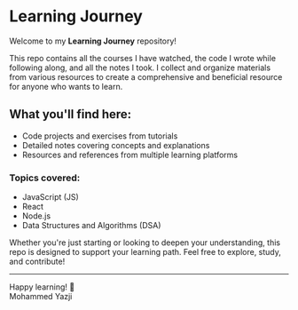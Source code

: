# Learning Journey

Welcome to my **Learning Journey** repository!

This repo contains all the courses I have watched, the code I wrote while following along, and all the notes I took. I collect and organize materials from various resources to create a comprehensive and beneficial resource for anyone who wants to learn.

## What you'll find here:

- Code projects and exercises from tutorials
- Detailed notes covering concepts and explanations
- Resources and references from multiple learning platforms

### Topics covered:

- JavaScript (JS)
- React
- Node.js
- Data Structures and Algorithms (DSA)

Whether you're just starting or looking to deepen your understanding, this repo is designed to support your learning path. Feel free to explore, study, and contribute!

---

Happy learning! 🚀  
Mohammed Yazji
